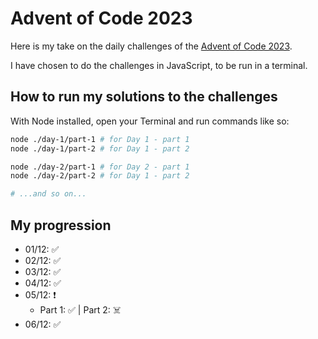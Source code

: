# Advent of Code 2023

Here is my take on the daily challenges of the [Advent of Code 2023](https://adventofcode.com/2023).

I have chosen to do the challenges in JavaScript, to be run in a terminal.

## How to run my solutions to the challenges

With Node installed, open your Terminal and run commands like so:

```bash
node ./day-1/part-1 # for Day 1 - part 1
node ./day-1/part-2 # for Day 1 - part 2

node ./day-2/part-1 # for Day 2 - part 1
node ./day-2/part-2 # for Day 1 - part 2

# ...and so on...
```

## My progression

- 01/12: ✅
- 02/12: ✅
- 03/12: ✅
- 04/12: ✅
- 05/12: ❗️
    * Part 1: ✅ | Part 2: ☠️
- 06/12: ✅
